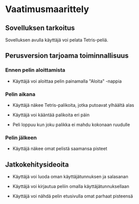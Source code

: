 # Vaatimusmaarittely

## Sovelluksen tarkoitus

Sovelluksen avulla käyttäjä voi pelata Tetris-peliä.

## Perusversion tarjoama toiminnallisuus

### Ennen pelin aloittamista

- Käyttäjä voi aloittaa pelin painamalla "Aloita" -nappia

### Pelin aikana

- Käyttäjä näkee Tetris-palikoita, jotka putoavat ylhäältä alas

- Käyttäjä voi kääntää palikoita eri päin

- Peli loppuu kun joku palikka ei mahdu kokonaan ruudulle

### Pelin jälkeen

- Käyttäjä näkee omat pelistä saamansa pisteet

## Jatkokehitysideoita

- Käyttäjä voi luoda oman käyttäjätunnuksen ja salasanan

- Käyttäjä voi kirjautua peliin omalla käyttäjätunnuksellaan

- Käyttäjä voi nähdä pelin etusivulla omat parhaat pisteensä

